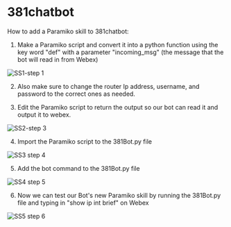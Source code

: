 # 381chatbot
 
How to add a Paramiko skill to 381chatbot:

1) Make a Paramiko script and convert it into a python function using the key word "def" with a parameter "incoming_msg" (the message that the bot will read in from Webex)

![SS1-step 1](https://user-images.githubusercontent.com/93939453/144773987-66c3cf6d-f8b5-4a54-84ee-c7820cbf7db1.PNG)


2) Also make sure to change the router Ip address, username, and password to the correct ones as needed.

3) Edit the Paramiko script to return the output so our bot can read it and output it to webex.

![SS2-step 3](https://user-images.githubusercontent.com/93939453/144774373-7e04a577-f42d-460b-959f-bc8ef4a68a9b.PNG)


4) Import the Paramiko script to the 381Bot.py file

![SS3 step 4](https://user-images.githubusercontent.com/93939453/144774576-96b27ec8-a3a6-4457-a621-49d2f5f1d47b.PNG)


5) Add the bot command to the 381Bot.py file

![SS4 step 5](https://user-images.githubusercontent.com/93939453/144774807-27f19085-7959-4b0b-abaf-d4da48a5769c.PNG)

6) Now we can test our Bot's new Paramiko skill by running the 381Bot.py file and typing in "show ip int brief" on Webex


![SS5 step 6](https://user-images.githubusercontent.com/93939453/144775185-cfed36d1-ac6f-43dc-a59d-faaeb5c11278.PNG)
